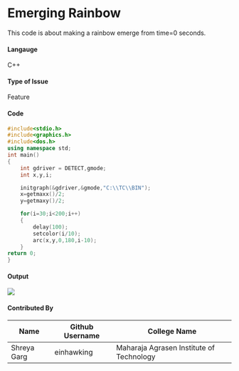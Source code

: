 # Emerging Rainbow
This code is about making a rainbow emerge from time=0 seconds.
#### Langauge
C++
#### Type of Issue
Feature 
#### Code
```C++
#include<stdio.h>
#include<graphics.h>
#include<dos.h>
using namespace std;
int main()
{
    int gdriver = DETECT,gmode;
    int x,y,i;

	initgraph(&gdriver,&gmode,"C:\\TC\\BIN");
	x=getmaxx()/2;
	y=getmaxy()/2;

	for(i=30;i<200;i++)
	{
		delay(100);
		setcolor(i/10);
		arc(x,y,0,180,i-10);
	}
return 0;
}
```
#### Output
![](https://drive.google.com/file/d/1BMZbuWzrROUu0wjm0eleGJzrJbUcl7fH/view?usp=sharing)
#### Contributed By
|Name|Github Username|College Name|
|---|---|---|
|Shreya Garg|einhawking|Maharaja Agrasen Institute of Technology|

